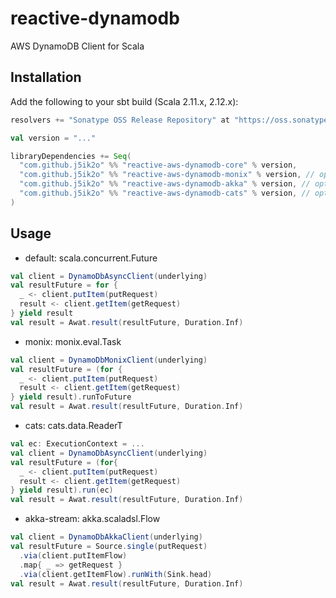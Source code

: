 # reactive-dynamodb

AWS DynamoDB Client for Scala

## Installation

Add the following to your sbt build (Scala 2.11.x, 2.12.x):

```scala
resolvers += "Sonatype OSS Release Repository" at "https://oss.sonatype.org/content/repositories/releases/"

val version = "..."

libraryDependencies += Seq(
  "com.github.j5ik2o" %% "reactive-aws-dynamodb-core" % version,
  "com.github.j5ik2o" %% "reactive-aws-dynamodb-monix" % version, // optional
  "com.github.j5ik2o" %% "reactive-aws-dynamodb-akka" % version, // optional
  "com.github.j5ik2o" %% "reactive-aws-dynamodb-cats" % version, // optional
)
```

## Usage

- default: scala.concurrent.Future

```scala
val client = DynamoDbAsyncClient(underlying)
val resultFuture = for {
  _ <- client.putItem(putRequest)
  result <- client.getItem(getRequest)
} yield result
val result = Awat.result(resultFuture, Duration.Inf)
```

- monix: monix.eval.Task

```scala
val client = DynamoDbMonixClient(underlying)
val resultFuture = (for {
  _ <- client.putItem(putRequest)
  result <- client.getItem(getRequest)
} yield result).runToFuture
val result = Awat.result(resultFuture, Duration.Inf)
```

- cats: cats.data.ReaderT

```scala
val ec: ExecutionContext = ...
val client = DynamoDbAsyncClient(underlying)
val resultFuture = (for{
  _ <- client.putItem(putRequest)
  result <- client.getItem(getRequest)
} yield result).run(ec)
val result = Awat.result(resultFuture, Duration.Inf)
```

- akka-stream: akka.scaladsl.Flow

```scala
val client = DynamoDbAkkaClient(underlying)
val resultFuture = Source.single(putRequest)
  .via(client.putItemFlow)
  .map{ _ => getRequest }
  .via(client.getItemFlow).runWith(Sink.head)
val result = Awat.result(resultFuture, Duration.Inf)
```

